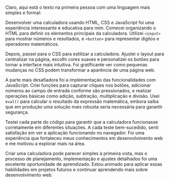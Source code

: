 Claro, aqui está o texto na primeira pessoa com uma linguagem mais simples e formal:



Desenvolver uma calculadora usando HTML, CSS e JavaScript foi uma experiência interessante e educativa para mim. Comecei organizando o HTML para definir os elementos principais da calculadora. 
Utilizei `<input>` para mostrar números e resultados, e `<button>` para representar dígitos e operadores matemáticos.

Depois, passei para o CSS para estilizar a calculadora. Ajustei o layout para centralizar na página, escolhi cores suaves e personalizei os botões para tornar a interface mais intuitiva. 
Foi gratificante ver como pequenas mudanças no CSS podem transformar a aparência de uma página web.

A parte mais desafiadora foi a implementação das funcionalidades com JavaScript. Criei funções para capturar cliques nos botões, adicionar números ao campo de entrada conforme são pressionados,
e realizar operações básicas como adição, subtração, multiplicação e divisão. Usei `eval()` para calcular o resultado da expressão matemática, embora saiba que em produção uma solução mais robusta
seria necessária para garantir segurança.

Testei cada parte do código para garantir que a calculadora funcionasse corretamente em diferentes situações. A cada teste bem-sucedido, senti satisfação em ver a aplicação funcionando no navegador. 
Foi uma experiência que fortaleceu meus conhecimentos em desenvolvimento web e me motivou a explorar mais na área.

Criar uma calculadora pode parecer simples à primeira vista, mas o processo de planejamento, implementação e ajustes detalhados foi uma excelente oportunidade de aprendizado.
Estou animado para aplicar essas habilidades em projetos futuros e continuar aprendendo mais sobre desenvolvimento web.

